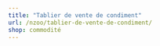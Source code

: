 ```yaml
---
title: "Tablier de vente de condiment"
url: /nzoo/tablier-de-vente-de-condiment/
shop: commodité
---
```

